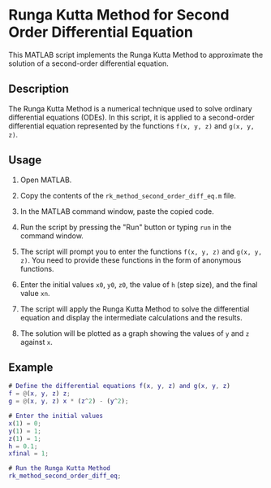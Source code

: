 # Runga Kutta Method for Second Order Differential Equation

This MATLAB script implements the Runga Kutta Method to approximate the solution of a second-order differential equation.

## Description

The Runga Kutta Method is a numerical technique used to solve ordinary differential equations (ODEs). In this script, it is applied to a second-order differential equation represented by the functions `f(x, y, z)` and `g(x, y, z)`.

## Usage

1. Open MATLAB.

2. Copy the contents of the `rk_method_second_order_diff_eq.m` file.

3. In the MATLAB command window, paste the copied code.

4. Run the script by pressing the "Run" button or typing `run` in the command window.

5. The script will prompt you to enter the functions `f(x, y, z)` and `g(x, y, z)`. You need to provide these functions in the form of anonymous functions.

6. Enter the initial values `x0`, `y0`, `z0`, the value of `h` (step size), and the final value `xn`.

7. The script will apply the Runga Kutta Method to solve the differential equation and display the intermediate calculations and the results.

8. The solution will be plotted as a graph showing the values of `y` and `z` against `x`.

## Example

```matlab
# Define the differential equations f(x, y, z) and g(x, y, z)
f = @(x, y, z) z;
g = @(x, y, z) x * (z^2) - (y^2);

# Enter the initial values
x(1) = 0;
y(1) = 1;
z(1) = 1;
h = 0.1;
xfinal = 1;

# Run the Runga Kutta Method
rk_method_second_order_diff_eq;
